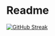 # Readme
[![GitHub Streak](https://streak-stats.demolab.com/?user=DenverCoder1)](https://git.io/streak-stats)
